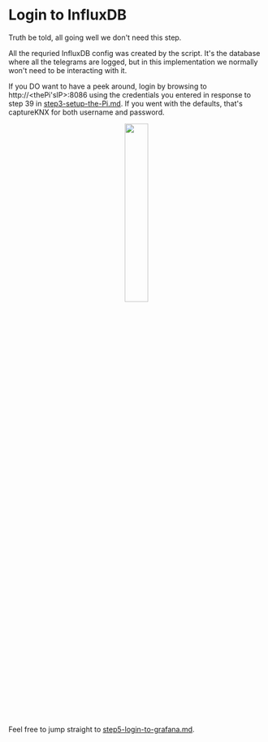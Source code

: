 # Login to InfluxDB

Truth be told, all going well we don't need this step.

All the requried InfluxDB config was created by the script. It's the database where all the telegrams are logged, but in this implementation we normally won't need to be interacting with it.

If you DO want to have a peek around, login by browsing to http://<thePi'sIP>:8086 using the credentials you entered in response to step 39 in [step3-setup-the-Pi.md](/docs/step3-setup-the-Pi.md). If you went with the defaults, that's captureKNX for both username and password.

<p align="center">
  <img src="https://github.com/user-attachments/assets/7ad553d7-9433-43c1-b3ef-f4b38511773e" width="30%">
</p>

Feel free to jump straight to [step5-login-to-grafana.md](/docs/step5-login-to-grafana.md).
